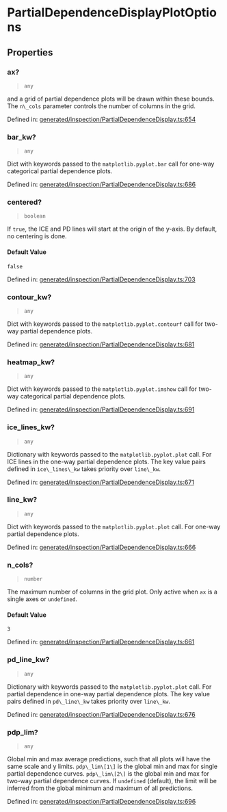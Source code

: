 # PartialDependenceDisplayPlotOptions

## Properties

### ax?

> `any`

and a grid of partial dependence plots will be drawn within these bounds. The `n\_cols` parameter controls the number of columns in the grid.

Defined in:  [generated/inspection/PartialDependenceDisplay.ts:654](https://github.com/transitive-bullshit/scikit-learn-ts/blob/122b3c0/packages/sklearn/src/generated/inspection/PartialDependenceDisplay.ts#L654)

### bar\_kw?

> `any`

Dict with keywords passed to the `matplotlib.pyplot.bar` call for one-way categorical partial dependence plots.

Defined in:  [generated/inspection/PartialDependenceDisplay.ts:686](https://github.com/transitive-bullshit/scikit-learn-ts/blob/122b3c0/packages/sklearn/src/generated/inspection/PartialDependenceDisplay.ts#L686)

### centered?

> `boolean`

If `true`, the ICE and PD lines will start at the origin of the y-axis. By default, no centering is done.

#### Default Value

`false`

Defined in:  [generated/inspection/PartialDependenceDisplay.ts:703](https://github.com/transitive-bullshit/scikit-learn-ts/blob/122b3c0/packages/sklearn/src/generated/inspection/PartialDependenceDisplay.ts#L703)

### contour\_kw?

> `any`

Dict with keywords passed to the `matplotlib.pyplot.contourf` call for two-way partial dependence plots.

Defined in:  [generated/inspection/PartialDependenceDisplay.ts:681](https://github.com/transitive-bullshit/scikit-learn-ts/blob/122b3c0/packages/sklearn/src/generated/inspection/PartialDependenceDisplay.ts#L681)

### heatmap\_kw?

> `any`

Dict with keywords passed to the `matplotlib.pyplot.imshow` call for two-way categorical partial dependence plots.

Defined in:  [generated/inspection/PartialDependenceDisplay.ts:691](https://github.com/transitive-bullshit/scikit-learn-ts/blob/122b3c0/packages/sklearn/src/generated/inspection/PartialDependenceDisplay.ts#L691)

### ice\_lines\_kw?

> `any`

Dictionary with keywords passed to the `matplotlib.pyplot.plot` call. For ICE lines in the one-way partial dependence plots. The key value pairs defined in `ice\_lines\_kw` takes priority over `line\_kw`.

Defined in:  [generated/inspection/PartialDependenceDisplay.ts:671](https://github.com/transitive-bullshit/scikit-learn-ts/blob/122b3c0/packages/sklearn/src/generated/inspection/PartialDependenceDisplay.ts#L671)

### line\_kw?

> `any`

Dict with keywords passed to the `matplotlib.pyplot.plot` call. For one-way partial dependence plots.

Defined in:  [generated/inspection/PartialDependenceDisplay.ts:666](https://github.com/transitive-bullshit/scikit-learn-ts/blob/122b3c0/packages/sklearn/src/generated/inspection/PartialDependenceDisplay.ts#L666)

### n\_cols?

> `number`

The maximum number of columns in the grid plot. Only active when `ax` is a single axes or `undefined`.

#### Default Value

`3`

Defined in:  [generated/inspection/PartialDependenceDisplay.ts:661](https://github.com/transitive-bullshit/scikit-learn-ts/blob/122b3c0/packages/sklearn/src/generated/inspection/PartialDependenceDisplay.ts#L661)

### pd\_line\_kw?

> `any`

Dictionary with keywords passed to the `matplotlib.pyplot.plot` call. For partial dependence in one-way partial dependence plots. The key value pairs defined in `pd\_line\_kw` takes priority over `line\_kw`.

Defined in:  [generated/inspection/PartialDependenceDisplay.ts:676](https://github.com/transitive-bullshit/scikit-learn-ts/blob/122b3c0/packages/sklearn/src/generated/inspection/PartialDependenceDisplay.ts#L676)

### pdp\_lim?

> `any`

Global min and max average predictions, such that all plots will have the same scale and y limits. `pdp\_lim\[1\]` is the global min and max for single partial dependence curves. `pdp\_lim\[2\]` is the global min and max for two-way partial dependence curves. If `undefined` (default), the limit will be inferred from the global minimum and maximum of all predictions.

Defined in:  [generated/inspection/PartialDependenceDisplay.ts:696](https://github.com/transitive-bullshit/scikit-learn-ts/blob/122b3c0/packages/sklearn/src/generated/inspection/PartialDependenceDisplay.ts#L696)
